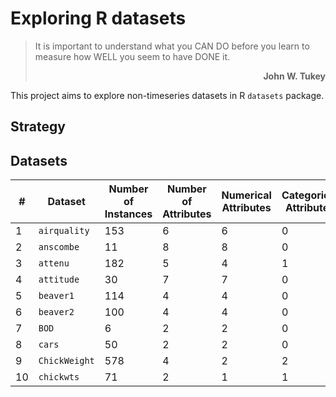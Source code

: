 # Exploring R datasets

> It is important to understand what you CAN DO before you learn to measure how WELL you seem to have DONE it.
>
> <div align = "right"> <b> John W. Tukey </b> </div>

This project aims to explore non-timeseries datasets in R `datasets` package.

## Strategy

## Datasets
| # | Dataset       |Number of Instances|Number of Attributes|Numerical Attributes|Categorical Attributes|Missing Data| Link                      |
|---|---------------|-------------------|--------------------|--------------------|----------------------|------------|---------------------------|
| 1 | `airquality`  | 153               | 6                  | 6                  | 0                    | Yes        |[airquality](/airquality)  |
| 2 | `anscombe`    | 11                | 8                  | 8                  | 0                    | No         |[anscombe](/anscombe)      |
| 3 | `attenu`      | 182               | 5                  | 4                  | 1                    | Yes        |[attenu](/attenu)          |
| 4 | `attitude`    | 30                | 7                  | 7                  | 0                    | No         |[attitude](/attitude)      |
| 5 | `beaver1`     | 114               | 4                  | 4                  | 0                    | No         |[beavers](/beavers)        |
| 6 | `beaver2`     | 100               | 4                  | 4                  | 0                    | No         |[beavers](/beavers)        |
| 7 | `BOD`         | 6                 | 2                  | 2                  | 0                    | No         |[BOD](/BOD)                |
| 8 | `cars`        | 50                | 2                  | 2                  | 0                    | No         |[cars](/cars)              |
| 9 | `ChickWeight` | 578               | 4                  | 2                  | 2                    | No         |[ChickWeight](/ChickWeight)|
| 10| `chickwts`    | 71                | 2                  | 1                  | 1                    | No         |[chickwts](/chickwts)      |
